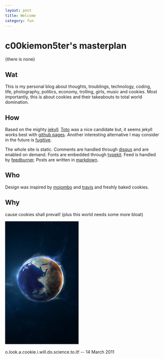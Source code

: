 ```yaml
---
layout: post
title: Welcome
category: fun
---
```


c00kiemon5ter's masterplan
==========================
{there is none}

Wat
---
This is my personal blog about thoughts, troublings, technology, coding, life, photography, politics, economy, trolling, 
girls, music and cookies. Most importantly, this is about cookies and their takeabouts to total world domination. 

How
---
Based on the mighty [jekyll][jekyll]. [Toto][toto] was a nice 
candidate but, it seems jekyll works best with [github pages][ghpages]. 
Another interesting alternative I may consider in the future is [fugitive][fugitive].

The whole site is static. Comments are handled through [disqus][disqus] and are enabled on demand. 
Fonts are embedded through [typekit][typekit]. Feed is handled by [feedburner][feed].
Posts are written in [markdown][mkdn].

Who
---
Design was inspired by [mojombo][tpw] and [travis][travis] and freshly baked cookies.

Why
---
cause cookies shall prevail! (plus this world needs some more bloat)

![cookies][cookiebomb]


<p class="meta">o.look.a.cookie.i.will.do.science.to.it! -- 14 March 2011</p>

[jekyll]: http://jekyllrb.com
[toto]: http://cloudhead.io/toto
[ghpages]: http://pages.github.com
[fugitive]: http://gitorious.org/fugitive
[disqus]: http://disqus.com
[typekit]: http://typekit.com
[feed]: http://feedburner.google.com
[mkdn]: http://github.github.com/github-flavored-markdown/
[tpw]: http://tom.preston-werner.com
[travis]: http://combinate.us
[cookiebomb]: /files/images/cookiebomb.png "cookiebomb!"
